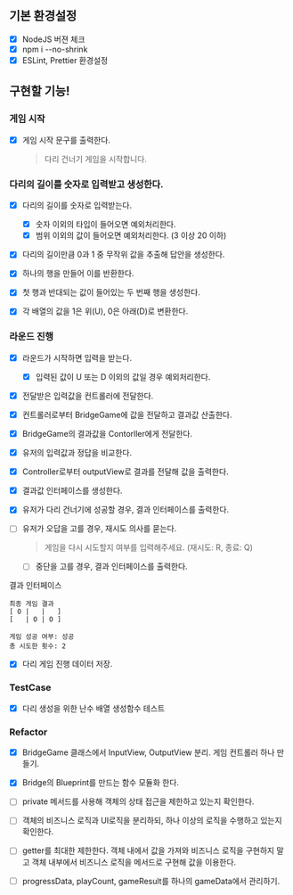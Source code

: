 ## 기본 환경설정

- [x] NodeJS 버젼 체크
- [x] npm i --no-shrink
- [x] ESLint, Prettier 환경설정

## 구현할 기능!

### 게임 시작

- [x] 게임 시작 문구를 출력한다. <outputView>
  > 다리 건너기 게임을 시작합니다.

### 다리의 길이를 숫자로 입력받고 생성한다.

- [x] 다리의 길이를 숫자로 입력받는다. <InputView>

  - [x] 숫자 이외의 타입이 들어오면 예외처리한다.<BridgeMaker>
  - [x] 범위 이외의 값이 들어오면 예외처리한다. (3 이상 20 이하)<BridgeMaker>

- [x] 다리의 길이만큼 0과 1 중 무작위 값을 추출해 답안을 생성한다. 
- [x] 하나의 행을 만들어 이를 반환한다.
- [x] 첫 행과 반대되는 값이 들어있는 두 번째 행을 생성한다.
- [x] 각 배열의 값을 1은 위(U), 0은 아래(D)로 변환한다.


### 라운드 진행

- [x] 라운드가 시작하면 입력을 받는다. <InputView>
  - [x] 입력된 값이 U 또는 D 이외의 값일 경우 예외처리한다.
- [x] 전달받은 입력값을 컨트롤러에 전달한다. <GameContorller>
- [x] 컨트롤러로부터 BridgeGame에 값을 전달하고 결과값 산출한다.
- [x] BridgeGame의 결과값을 Contorller에게 전달한다.
- [x] 유저의 입력값과 정답을 비교한다.
- [x] Controller로부터 outputView로 결과를 전달해 값을 출력한다.  
- [x] 결과값 인터페이스를 생성한다.<OutputView>
- [x] 유저가 다리 건너기에 성공할 경우, 결과 인터페이스를 출력한다.

- [ ] 유저가 오답을 고를 경우, 재시도 의사를 묻는다.
  > 게임을 다시 시도할지 여부를 입력해주세요. (재시도: R, 종료: Q)
  - [ ] 중단을 고를 경우, 결과 인터페이스를 출력한다.

결과 인터페이스
```
최종 게임 결과
[ O |   |   ]
[   | O | O ]

게임 성공 여부: 성공
총 시도한 횟수: 2
```

- [x] 다리 게임 진행 데이터 저장.


### TestCase
- [x] 다리 생성을 위한 난수 배열 생성함수 테스트


### Refactor
- [x] BridgeGame 클래스에서 InputView, OutputView 분리. 게임 컨트롤러 하나 만들기.
- [x] Bridge의  Blueprint를 만드는 함수 모듈화 한다.
- [ ] private 메서드를 사용해 객체의 상태 접근을 제한하고 있는지 확인한다.
- [ ] 객체의 비즈니스 로직과 UI로직을 분리하되, 하나 이상의 로직을 수행하고 있는지 확인한다.
- [ ] getter를 최대한 제한한다. 객체 내에서 값을 가져와 비즈니스 로직을 구현하지 말고 객체 내부에서 비즈니스 로직을 메서드로 구현해 값을 이용한다. 

- [ ] progressData, playCount, gameResult를 하나의 gameData에서 관리하기.

